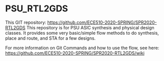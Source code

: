 # PSU_RTL2GDS 

This GIT repository:  https://github.com/ECE510-2020-SPRING/SPR2020-RTL2GDS
This repository is for PSU ASIC synthesis and physical design classes.  It provides some very basic/simple flow methods to do synthesis, place and route, and STA for a few designs.

For more information on Git Commands and how to use the flow, see here:
https://github.com/ECE510-2020-SPRING/SPR2020-RTL2GDS/wiki

